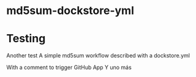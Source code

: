 # md5sum-dockstore-yml
# Testing
Another test
A simple md5sum workflow described with a dockstore.yml


With a comment to trigger GitHub App
Y uno más
